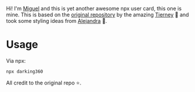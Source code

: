 Hi! I'm [Miguel](https://twitter.com/darking360) and this is yet another awesome npx user card, this one is mine. This is based on the [original repository](https://github.com/bnb/bitandbang) by the amazing [Tierney](https://twitter.com/bitandbang) 🤘 and took some styling ideas from [Alejandra](https://twitter.com/maleja111) 💅.

# Usage
Via npx:
```
npx darking360
```

All credit to the original repo ⭐️.